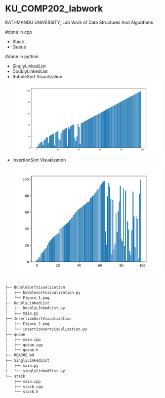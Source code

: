 # KU_COMP202_labwork
KATHMANDU UNIVERSITY, Lab Work of Data Structures And Algorithms

#done in cpp
 - Stack  
 - Queue
 
#done in python

  - SinglyLinkedList 
  - DoublyLinkedList
  - BubbleSort Visualization
    ![alt text](https://github.com/KaloSapana/KU_COMP202_labwork/blob/master/BubbleSortVisualization/Figure_1.png)
  - InsertionSort Visualization  
    ![alt text](https://github.com/KaloSapana/KU_COMP202_labwork/blob/master/InsertionSortVisualization/Figure_2.png)
```bash
.
├── BubbleSortVisualization
│   ├── bubblesortvisualization.py
│   └── Figure_1.png
├── DoublyLinkedList
│   ├── DoublyLInkedList.py
│   ├── main.py
├── InsertionSortVisualization
│   ├── Figure_2.png
│   └── insertionsortvisualization.py
├── queue
│   ├── main.cpp
│   ├── queue.cpp
│   └── queue.h
├── README.md
├── SinglyLinkedList
│   ├── main.py
│   └── singlylinkedlist.py
└── stack
    ├── main.cpp
    ├── stack.cpp
    └── stack.h


```

